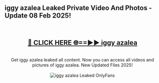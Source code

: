 <h2>iggy azalea Leaked Private Video And Photos - Update 08 Feb 2025!</h2>
<br>
<div align="center">
<h2><a href="https://cutt.ly/te57wshS" rel="nofollow">🔴 CLICK HERE 🌐==►► iggy azalea</a></h2>
<br>
Get iggy azalea leaked all content. Now you can access all videos and pictures of iggy azalea. New Updated Files 2025!
<br>
<br>
<a href="https://cutt.ly/te57wshS" rel="nofollow" data-target="animated-image.originalLink"><img src="https://i.ibb.co.com/WyWwxjT/player-gif2.gif" alt="iggy azalea Leaked  OnlyFans" style="max-width: 100%; display: inline-block;" data-target="animated-image.originalImage"></a>
</div>
<br>